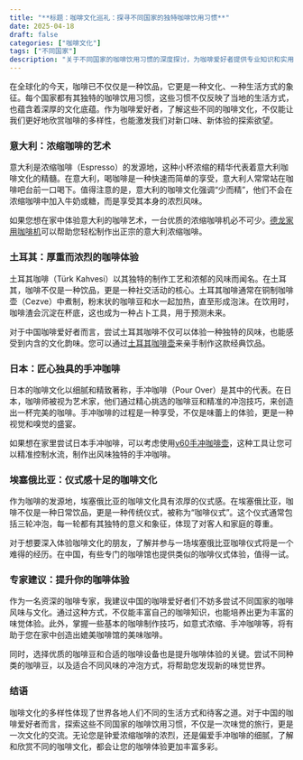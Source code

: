 ```yaml
---
title: "**标题：咖啡文化巡礼：探寻不同国家的独特咖啡饮用习惯**"
date: 2025-04-18
draft: false
categories: ["咖啡文化"]
tags: ["不同国家"]
description: "关于不同国家的咖啡饮用习惯的深度探讨，为咖啡爱好者提供专业知识和实用指南。"
---
```


在全球化的今天，咖啡已不仅仅是一种饮品，它更是一种文化、一种生活方式的象征。每个国家都有其独特的咖啡饮用习惯，这些习惯不仅反映了当地的生活方式，也蕴含着深厚的文化底蕴。作为咖啡爱好者，了解这些不同的咖啡文化，不仅能让我们更好地欣赏咖啡的多样性，也能激发我们对新口味、新体验的探索欲望。

### 意大利：浓缩咖啡的艺术

意大利是浓缩咖啡（Espresso）的发源地，这种小杯浓缩的精华代表着意大利咖啡文化的精髓。在意大利，喝咖啡是一种快速而简单的享受，意大利人常常站在咖啡吧台前一口喝下。值得注意的是，意大利的咖啡文化强调“少而精”，他们不会在浓缩咖啡中加入牛奶或糖，而是享受其本身的浓烈风味。

如果您想在家中体验意大利的咖啡艺术，一台优质的浓缩咖啡机必不可少。[德龙家用咖啡机](https://www.amazon.com/dp/B07QX9QHLS?tag=coffeeprism-20)可以帮助您轻松制作出正宗的意大利浓缩咖啡。

### 土耳其：厚重而浓烈的咖啡体验

土耳其咖啡（Türk Kahvesi）以其独特的制作工艺和浓郁的风味而闻名。在土耳其，咖啡不仅是一种饮品，更是一种社交活动的核心。土耳其咖啡通常在铜制咖啡壶（Cezve）中煮制，粉末状的咖啡豆和水一起加热，直至形成泡沫。在饮用时，咖啡渣会沉淀在杯底，这也成为一种占卜工具，用于预测未来。

对于中国咖啡爱好者而言，尝试土耳其咖啡不仅可以体验一种独特的风味，也能感受到内含的文化韵味。您可以通过[土耳其咖啡壶](https://www.amazon.com/dp/B07D1R6V1W?tag=coffeeprism-20)来亲手制作这款经典饮品。

### 日本：匠心独具的手冲咖啡

日本的咖啡文化以细腻和精致著称，手冲咖啡（Pour Over）是其中的代表。在日本，咖啡师被视为艺术家，他们通过精心挑选的咖啡豆和精准的冲泡技巧，来创造出一杯完美的咖啡。手冲咖啡的过程是一种享受，不仅是味蕾上的体验，更是一种视觉和嗅觉的盛宴。

如果想在家里尝试日本手冲咖啡，可以考虑使用[v60手冲咖啡壶](https://www.amazon.com/dp/B002VZ4Y0Q?tag=coffeeprism-20)，这种工具让您可以精准控制水流，制作出风味独特的手冲咖啡。

### 埃塞俄比亚：仪式感十足的咖啡文化

作为咖啡的发源地，埃塞俄比亚的咖啡文化具有浓厚的仪式感。在埃塞俄比亚，咖啡不仅是一种日常饮品，更是一种传统仪式，被称为“咖啡仪式”。这个仪式通常包括三轮冲泡，每一轮都有其独特的意义和象征，体现了对客人和家庭的尊重。

对于想要深入体验咖啡文化的朋友，了解并参与一场埃塞俄比亚咖啡仪式将是一个难得的经历。在中国，有些专门的咖啡馆也提供类似的咖啡仪式体验，值得一试。

### 专家建议：提升你的咖啡体验

作为一名资深的咖啡专家，我建议中国的咖啡爱好者们不妨多尝试不同国家的咖啡风味与文化。通过这种方式，不仅能丰富自己的咖啡知识，也能培养出更为丰富的味觉体验。此外，掌握一些基本的咖啡制作技巧，如意式浓缩、手冲咖啡等，将有助于您在家中创造出媲美咖啡馆的美味咖啡。

同时，选择优质的咖啡豆和合适的咖啡设备也是提升咖啡体验的关键。尝试不同种类的咖啡豆，以及适合不同风味的冲泡方式，将帮助您发现新的味觉世界。

### 结语

咖啡文化的多样性体现了世界各地人们不同的生活方式和待客之道。对于中国的咖啡爱好者而言，探索这些不同国家的咖啡饮用习惯，不仅是一次味觉的旅行，更是一次文化的交流。无论您是钟爱浓缩咖啡的浓烈，还是偏爱手冲咖啡的细腻，了解和欣赏不同的咖啡文化，都会让您的咖啡体验更加丰富多彩。